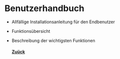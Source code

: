 # Benutzerhandbuch

* Allfällige Installationsanleitung für den Endbenutzer
* Funktionsübersicht
* Beschreibung der wichtigsten Funktionen

  #### [Zuück](../README.md)
